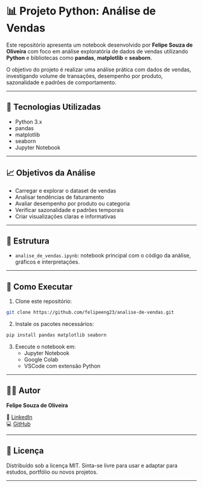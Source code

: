 
# 📊 Projeto Python: Análise de Vendas

Este repositório apresenta um notebook desenvolvido por **Felipe Souza de Oliveira** com foco em análise exploratória de dados de vendas utilizando **Python** e bibliotecas como **pandas**, **matplotlib** e **seaborn**.

O objetivo do projeto é realizar uma análise prática com dados de vendas, investigando volume de transações, desempenho por produto, sazonalidade e padrões de comportamento.

---

## 🧰 Tecnologias Utilizadas

- Python 3.x
- pandas
- matplotlib
- seaborn
- Jupyter Notebook

---

## 📈 Objetivos da Análise

- Carregar e explorar o dataset de vendas
- Analisar tendências de faturamento
- Avaliar desempenho por produto ou categoria
- Verificar sazonalidade e padrões temporais
- Criar visualizações claras e informativas

---

## 📁 Estrutura

- `analise_de_vendas.ipynb`: notebook principal com o código da análise, gráficos e interpretações.

---

## 🚀 Como Executar

1. Clone este repositório:
```bash
git clone https://github.com/felipeeng23/analise-de-vendas.git
```

2. Instale os pacotes necessários:
```bash
pip install pandas matplotlib seaborn
```

3. Execute o notebook em:
   - Jupyter Notebook
   - Google Colab
   - VSCode com extensão Python

---

## 👨‍💻 Autor

**Felipe Souza de Oliveira**

🔗 [LinkedIn](https://www.linkedin.com/in/felipe-souza-de-oliveira/)  
💻 [GitHub](https://github.com/felipeeng23)

---

## 📝 Licença

Distribuído sob a licença MIT. Sinta-se livre para usar e adaptar para estudos, portfólio ou novos projetos.

---

